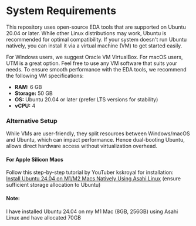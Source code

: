 # System Requirements

This repository uses open-source EDA tools that are supported on Ubuntu 20.04 or later. While other Linux distributions may work, Ubuntu is recommended for optimal compatibility. If your system doesn't run Ubuntu natively, you can install it via a virtual machine (VM) to get started easily.

For Windows users, we suggest Oracle VM VirtualBox. For macOS users, UTM is a great option. Feel free to use any VM software that suits your needs. To ensure smooth performance with the EDA tools, we recommend the following VM specifications:

- **RAM:** 6 GB
- **Storage:** 50 GB
- **OS:** Ubuntu 20.04 or later (prefer LTS versions for stability)
- **vCPU:** 4

### Alternative Setup
While VMs are user-friendly, they split resources between Windows/macOS and Ubuntu, which can impact performance. Hence dual-booting Ubuntu, allows direct hardware access without virtualization overhead. 

#### For Apple Silicon Macs
Follow this step-by-step tutorial by YouTuber kskroyal for installation:  
[Install Ubuntu 24.04 on M1/M2 Macs Natively Using Asahi Linux](https://www.youtube.com/watch?v=60wxAi8EJow) (ensure sufficient storage allocation to Ubuntu)

#### Note: 
I have installed Ubuntu 24.04 on my M1 Mac (8GB, 256GB) using Asahi Linux and have allocated 70GB
